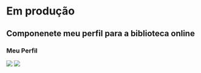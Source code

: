 <h1>Em produção</h1>
<h2>Componenete meu perfil para a biblioteca online</h2>

<h3>Meu Perfil </h3>
<img src="https://github.com/waltereidi/vue-meuperfil-bibliotecaonline/assets/6370415/dc2afb26-2a93-4589-a234-24ec7ce99cda"> 

<img src="https://github.com/waltereidi/vue-meuperfil-bibliotecaonline/assets/6370415/3efad917-a19d-45fb-a2f2-74dc1e445f0f"> 

